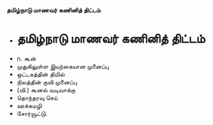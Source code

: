 **தமிழ்நாடு மாணவர் கணினித் திட்டம்**
- # தமிழ்நாடு மாணவர் கணினித் திட்டம்
- n. கூன்
- முதுகிலுள்ள இயற்கையான முனைப்பு
- ஒட்டகத்தின் திமில்
- நிலத்தின் குவி முனைப்பு
- (வி.) கூனல் வடிவாக்கு
- தொந்தரவு செய்
- ஊக்கமழி
- சோர்வூட்டு.

